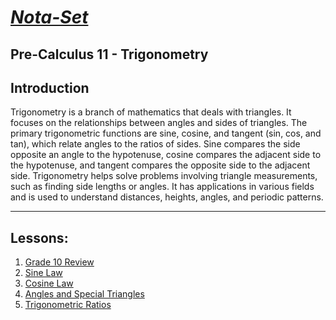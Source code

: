 # [***Nota-Set***](index.md)
## Pre-Calculus 11 - <i class="fa-solid fa-calculator"></i> Trigonometry
## **Introduction**

Trigonometry is a branch of mathematics that deals with triangles. It focuses on the relationships between angles and sides of triangles. The primary trigonometric functions are sine, cosine, and tangent (sin, cos, and tan), which relate angles to the ratios of sides. Sine compares the side opposite an angle to the hypotenuse, cosine compares the adjacent side to the hypotenuse, and tangent compares the opposite side to the adjacent side. Trigonometry helps solve problems involving triangle measurements, such as finding side lengths or angles. It has applications in various fields and is used to understand distances, heights, angles, and periodic patterns.

---

## **Lessons**:
1. [Grade 10 Review](../Notes/PC11/Trigonometry/Lesson%201%20(Grade%2010%20Review).html)
2. [Sine Law](../Notes/PC11/Trigonometry/Lesson%202%20(Sine%20Law).html)
3. [Cosine Law](../Notes/PC11/Trigonometry/Lesson%203%20(Cosine%20Law).html)
4. [Angles and Special Triangles](../Notes/PC11/Trigonometry/Lesson%204%20(Angles%20and%20Special%20Triangles).html)
5. [Trigonometric Ratios](../Notes/PC11/Trigonometry/Lesson%205%20(Trigonometric%20Ratios).html)

<link rel="stylesheet" href="https://cdnjs.cloudflare.com/ajax/libs/font-awesome/6.3.0/css/all.min.css">